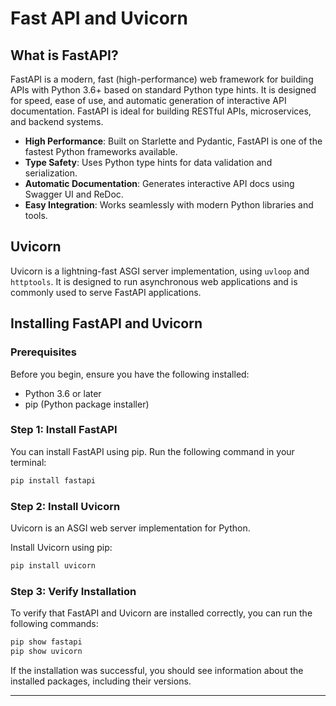 # Fast API and Uvicorn

## What is FastAPI?

FastAPI is a modern, fast (high-performance) web framework for building APIs with Python 3.6+ based on standard Python type hints. It is designed for speed, ease of use, and automatic generation of interactive API documentation. FastAPI is ideal for building RESTful APIs, microservices, and backend systems.

- **High Performance**: Built on Starlette and Pydantic, FastAPI is one of the fastest Python frameworks available.
- **Type Safety**: Uses Python type hints for data validation and serialization.
- **Automatic Documentation**: Generates interactive API docs using Swagger UI and ReDoc.
- **Easy Integration**: Works seamlessly with modern Python libraries and tools.

## Uvicorn

Uvicorn is a lightning-fast ASGI server implementation, using `uvloop` and `httptools`. It is designed to run asynchronous web applications and is commonly used to serve FastAPI applications.

## Installing FastAPI and Uvicorn

### Prerequisites

Before you begin, ensure you have the following installed:

- Python 3.6 or later
- pip (Python package installer)

### Step 1: Install FastAPI

You can install FastAPI using pip. Run the following command in your terminal:

```bash
pip install fastapi
```

### Step 2: Install Uvicorn

Uvicorn is an ASGI web server implementation for Python.

Install Uvicorn using pip:

```bash
pip install uvicorn
```

### Step 3: Verify Installation

To verify that FastAPI and Uvicorn are installed correctly, you can run the following commands:

```bash
pip show fastapi
pip show uvicorn
```

If the installation was successful, you should see information about the installed packages, including their versions.

---